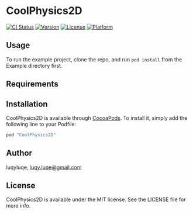 # CoolPhysics2D

[![CI Status](http://img.shields.io/travis/luqyluqe/CoolPhysics2D.svg?style=flat)](https://travis-ci.org/luqyluqe/CoolPhysics2D)
[![Version](https://img.shields.io/cocoapods/v/CoolPhysics2D.svg?style=flat)](http://cocoapods.org/pods/CoolPhysics2D)
[![License](https://img.shields.io/cocoapods/l/CoolPhysics2D.svg?style=flat)](http://cocoapods.org/pods/CoolPhysics2D)
[![Platform](https://img.shields.io/cocoapods/p/CoolPhysics2D.svg?style=flat)](http://cocoapods.org/pods/CoolPhysics2D)

## Usage

To run the example project, clone the repo, and run `pod install` from the Example directory first.

## Requirements

## Installation

CoolPhysics2D is available through [CocoaPods](http://cocoapods.org). To install
it, simply add the following line to your Podfile:

```ruby
pod "CoolPhysics2D"
```

## Author

luqyluqe, luqy.luqe@gmail.com

## License

CoolPhysics2D is available under the MIT license. See the LICENSE file for more info.
